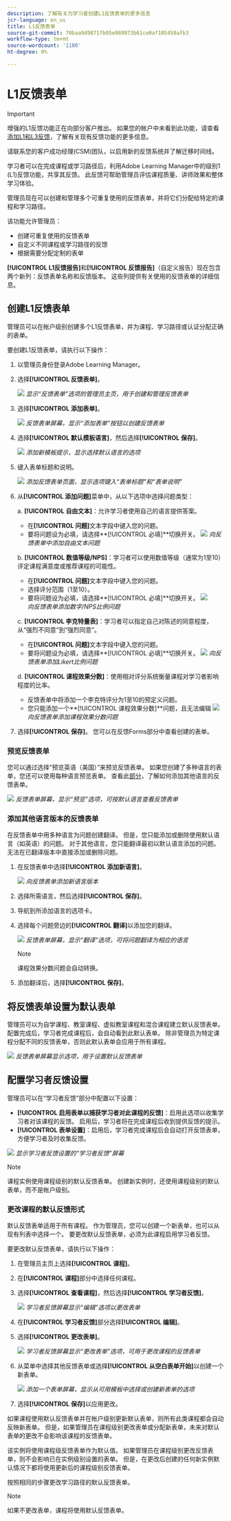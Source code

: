 ```yaml
---
description: 了解有关为学习者创建L1反馈表单的更多信息
jcr-language: en_us
title: L1反馈表单
source-git-commit: 70baa9d9871fb05e988973b61ce0af105459afb3
workflow-type: tm+mt
source-wordcount: '1180'
ht-degree: 0%

---
```



# L1反馈表单

>[!IMPORTANT]
>
>增强的L1反馈功能正在向部分客户推出。 如果您的帐户中未看到此功能，请查看[添加L1和L3反馈](/help/migrated/administrators/feature-summary/courses.md#add-l1-and-l3-feedback)，了解有关现有反馈功能的更多信息。
>
>请联系您的客户成功经理(CSM)团队，以启用新的反馈系统并了解迁移时间线。

学习者可以在完成课程或学习路径后，利用Adobe Learning Manager中的级别1 (L1)反馈功能，共享其反馈。 此反馈可帮助管理员评估课程质量、讲师效果和整体学习体验。

管理员现在可以创建和管理多个可重复使用的反馈表单，并将它们分配给特定的课程和学习路径。

该功能允许管理员：

* 创建可重复使用的反馈表单
* 自定义不同课程或学习路径的反馈
* 根据需要分配定制的表单

**[!UICONTROL L1反馈报告]**&#x200B;和&#x200B;**[!UICONTROL 反馈报告]**（自定义报告）现在包含两个新列：反馈表单名称和反馈版本。 这些列提供有关使用的反馈表单的详细信息。

## 创建L1反馈表单

管理员可以在帐户级别创建多个L1反馈表单，并为课程、学习路径或认证分配正确的表单。

要创建L1反馈表单，请执行以下操作：

1. 以管理员身份登录Adobe Learning Manager。
2. 选择&#x200B;**[!UICONTROL 反馈表单]**。

   ![](assets/feedback-form.png)
   _显示“反馈表单”选项的管理员主页，用于创建和管理反馈表单_
3. 选择&#x200B;**[!UICONTROL 添加表单]**。

   ![](assets/add-form.png)
   _反馈表单屏幕，显示“添加表单”按钮以创建反馈表单_
4. 选择&#x200B;**[!UICONTROL 默认模板语言]**，然后选择&#x200B;**[!UICONTROL 保存]**。

   ![](assets/default.png)
   _添加新模板提示，显示选择默认语言的选项_
5. 键入表单标题和说明。

   ![](assets/field-name.png)
   _添加反馈表单页面，显示选项键入“表单标题”和“表单说明”_
6. 从&#x200B;**[!UICONTROL 添加问题]**&#x200B;菜单中，从以下选项中选择问题类型：

   a. **[!UICONTROL 自由文本]**：允许学习者使用自己的语言提供答案。

   * 在&#x200B;**[!UICONTROL 问题]**&#x200B;文本字段中键入您的问题。
   * 要将问题设为必填，请选择&#x200B;**[!UICONTROL 必填]**切换开关。
     ![](assets/free-text.png)
     _向反馈表单中添加自由文本问题_

   b. **[!UICONTROL 数值等级/NPS]**：学习者可以使用数值等级（通常为1至10）评定课程满意度或推荐课程的可能性。

   * 在&#x200B;**[!UICONTROL 问题]**&#x200B;文本字段中键入您的问题。
   * 选择评分范围（1至10）。
   * 要将问题设为必填，请选择&#x200B;**[!UICONTROL 必填]**切换开关。
     ![](assets/numerical.png)\
     _向反馈表单添加数字/NPS比例问题_

   c. **[!UICONTROL 李克特量表]**：学习者可以指定自己对陈述的同意程度，从“强烈不同意”到“强烈同意”。

   * 在&#x200B;**[!UICONTROL 问题]**&#x200B;文本字段中键入您的问题。
   * 要将问题设为必填，请选择&#x200B;**[!UICONTROL 必填]**切换开关。
     ![](assets/likert.png)
     _向反馈表单添加Likert比例问题_

   d. **[!UICONTROL 课程效果分数]**：使用相对评分系统衡量课程对学习者影响程度的比率。

   * 反馈表单中将添加一个李克特评分为1至10的预定义问题。
   * 您只能添加一个&#x200B;**[!UICONTROL 课程效果分数]**问题，且无法编辑
     ![](assets/course-effective.png)
     _向反馈表单添加课程效果分数问题_
7. 选择&#x200B;**[!UICONTROL 保存]**。 您可以在反馈Forms部分中查看创建的表单。

### 预览反馈表单

您可以通过选择“预览英语（美国）”来预览反馈表单。 如果您创建了多种语言的表单，您还可以使用每种语言预览表单。 查看此[部分](/help/migrated/administrators/feature-summary/l1-feedback-form.md#add-feedback-forms-in-other-languages)，了解如何添加其他语言的反馈表单。

![](assets/preview.png)
_反馈表单屏幕，显示“预览”选项，可按默认语言查看反馈表单_

### 添加其他语言版本的反馈表单

在反馈表单中用多种语言为问题创建翻译。 但是，您只能添加或删除使用默认语言（如英语）的问题。 对于其他语言，您只能翻译最初以默认语言添加的问题。 无法在已翻译版本中直接添加或删除问题。

1. 在反馈表单中选择&#x200B;**[!UICONTROL 添加新语言]**。

   ![](assets/add-new-language.png)
   _向反馈表单添加新语言版本_
2. 选择所需语言，然后选择&#x200B;**[!UICONTROL 保存]**。
3. 导航到所添加语言的选项卡。
4. 选择每个问题旁边的&#x200B;**[!UICONTROL 翻译]**&#x200B;以添加您的翻译。

   ![](assets/translate.png)
   _反馈表单屏幕，显示“翻译”选项，可将问题翻译为相应的语言_

   >[!NOTE]
   >
   >课程效果分数问题会自动转换。

5. 添加翻译后，选择&#x200B;**[!UICONTROL 保存]**。

## 将反馈表单设置为默认表单

管理员可以为自学课程、教室课程、虚拟教室课程和混合课程建立默认反馈表单。 配置完成后，学习者完成课程后，会自动看到此默认表单。 除非管理员为特定课程分配不同的反馈表单，否则此默认表单会应用于所有课程。

![](assets/set-as-default.png)
_反馈表单屏幕显示选项，用于设置默认反馈表单_

## 配置学习者反馈设置

管理员可以在“学习者反馈”部分中配置以下设置：

* **[!UICONTROL 启用表单以捕获学习者对此课程的反馈]**：启用此选项以收集学习者对该课程的反馈。 启用后，学习者将在完成课程后收到提供反馈的提示。
* **[!UICONTROL 表单设置]**：启用后，学习者完成课程后会自动打开反馈表单，方便学习者及时收集反馈。

![](assets/course-settigs.png)
_显示学习者反馈设置的“学习者反馈”屏幕_

>[!NOTE]
>
>课程实例使用课程级别的默认反馈表单。 创建新实例时，还使用课程级别的默认表单，而不是帐户级别。

### 更改课程的默认反馈形式

默认反馈表单适用于所有课程。 作为管理员，您可以创建一个新表单，也可以从现有列表中选择一个。 要更改默认反馈表单，必须为此课程启用学习者反馈。

要更改默认反馈表单，请执行以下操作：

1. 在管理员主页上选择&#x200B;**[!UICONTROL 课程]**。
2. 在&#x200B;**[!UICONTROL 课程]**&#x200B;部分中选择任何课程。
3. 选择&#x200B;**[!UICONTROL 查看课程]**，然后选择&#x200B;**[!UICONTROL 学习者反馈]**。

   ![](assets/edit-form.png)
   _学习者反馈屏幕显示“编辑”选项以更改表单_
4. 在&#x200B;**[!UICONTROL 学习者反馈]**&#x200B;部分选择&#x200B;**[!UICONTROL 编辑]**。
5. 选择&#x200B;**[!UICONTROL 更改表单]**。

   ![](assets/change-form.png)
   _学习者反馈屏幕显示“更改表单”选项，可用于更改课程的反馈表单_
6. 从菜单中选择其他反馈表单或选择&#x200B;**[!UICONTROL 从空白表单开始]**&#x200B;以创建一个新表单。

   ![](assets/pick.png)
   _添加一个表单屏幕，显示从可用模板中选择或创建新表单的选项_
7. 选择&#x200B;**[!UICONTROL 保存]**&#x200B;以应用更改。

如果课程使用默认反馈表单并在帐户级别更新默认表单，则所有此类课程都会自动反映新表单。 但是，如果管理员在课程级别更改表单或分配新表单，未来对默认表单的更改不会影响该课程的反馈表单。

该实例将使用课程级反馈表单作为默认值。 如果管理员在课程级别更改反馈表单，则不会影响已在实例级别设置的表单。 但是，在更改后创建的任何新实例默认情况下都将使用更新后的课程级别反馈表单。

按照相同的步骤更改学习路径的默认反馈表单。

>[!NOTE]
>
>如果不更改表单，课程将使用默认反馈表单。



